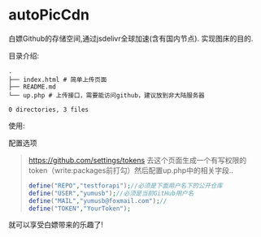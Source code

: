 # autoPicCdn 

白嫖Github的存储空间,通过jsdelivr全球加速(含有国内节点). 实现图床的目的.

目录介绍:

```
.
├── index.html # 简单上传页面
├── README.md 
└── up.php # 上传接口，需要能访问github，建议放到非大陆服务器

0 directories, 3 files

```

使用:

配置选项

> https://github.com/settings/tokens 去这个页面生成一个有写权限的token（write:packages前打勾）然后配置up.php中的相关字段..
>
> ```php
> define("REPO","testforapi");//必须是下面用户名下的公开仓库
> define("USER","yumusb");//必须是当前GitHub用户名
> define("MAIL","yumusb@foxmail.com");//
> define("TOKEN","YourToken");
> ```
就可以享受白嫖带来的乐趣了!  
